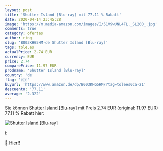 ```yaml
---
layout: post
title: 'Shutter Island [Blu-ray] mit 77.11 % Rabatt'
date: 2020-04-14 23:45:28
image: 'https://m.media-amazon.com/images/I/51V9wUNL4FL._SL200_.jpg'
comments: true
category: ofertas
author: ring
slug: 'B003KHG5HM-de Shutter Island [Blu-ray]'
tags: tole.es
actualPrice: 2.74 EUR
currency: EUR
price: 2.74
comparePrice: 11.97 EUR
prodname: 'Shutter Island [Blu-ray]'
country: 'de'
flag: '🇩🇪'
buyurl: 'https://www.amazon.de/dp/B003KHG5HM/?tag=tolees0ca-21'
descuento: '77.11'
average: '2.322'
---
```


Sie können [Shutter Island [Blu-ray]](https://www.amazon.de/dp/B003KHG5HM/?tag=tolees0ca-21) mit Preis 2.74 EUR (original: 11.97 EUR) 77.11 % Rabatt hier:

[![Shutter Island [Blu-ray]](https://m.media-amazon.com/images/I/51V9wUNL4FL._SL200_.jpg)](https://www.amazon.de/dp/B003KHG5HM/?tag=tolees0ca-21)

ℹ️:


[🛒 Hier!!](https://www.amazon.de/dp/B003KHG5HM/?tag=tolees0ca-21)
